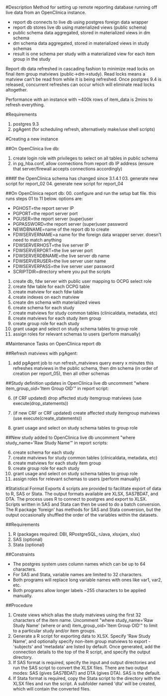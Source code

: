 #Description
Method for setting up remote reporting database running off live data from an OpenClinica instance.
* report db connects to live db using postgres foreign data wrapper
* report db stores live db using materialized views (public schema)
* public schema data aggregated, stored in materialized views in dm schema
* dm schema data aggregated, stored in materialized views in study schemas
* result is one schema per study with a materialized view for each item group in the study

Report db data refreshed in cascading fashion to minimize read locks on final item group matviews (public->dm->study). Read locks means a matview can't be read from while it is being refreshed. Once postgres 9.4 is released, concurrent refreshes can occur which will eliminate read locks altogether.

Performance with an instance with ~400k rows of item_data is 2mins to refresh everything.

#Requirements
01. postgres 9.3
02. pgAgent (for scheduling refresh, alternatively make/use shell scripts)

#Creating a new instance

##On OpenClinica live db:
01. create login role with privileges to select on all tables in public schema
02. in pg_hba.conf, allow connections from report db IP address
    (ensure that server/firewall accepts connections accordingly)

###If the OpenClinica schema has changed since 3.1.4.1
03. generate new script for report_02
04. generate new script for report_04

##On OpenClinica report db:
00. configure and run the setup bat file. this runs steps 01 to 11 below. options are:

* PGHOST=the report server IP
* PGPORT=the report server port
* PGUSER=the report server (super)user
* PGPASSWORD=the report server (super)user password
* NEWDBNAME=name of the report db to create
* FDWSERVERNAME=a name for the foreign data wrapper server. doesn't need to match anything
* FDWSERVERHOST=the live server IP
* FDWSERVERPORT=the live server port
* FDWSERVERDBNAME=the live server db name
* FDWSERVERUSER=the live server user name
* FDWSERVERPASS=the live server user password
* SCRIPTDIR=directory where you put the scripts


01. create db, fdw server with public user mapping to OCPG select role
02. create fdw table for each OCPG table
03. create matview for each fdw table
04. create indexes on each matview
05. create dm schema with materialized views
06. create schema for each study
07. create matviews for study common tables (clinicaldata, metadata, etc)
08. create matviews for each study item group
09. create group role for each study
10. grant usage and select on study schema tables to group role
11. assign roles for relevant schemas to users (perform manually)

#Maintenance Tasks on OpenClinica report db

##Refresh matviews with pgAgent:
01. add pgAgent job to run refresh_matviews query every x minutes
    this refreshes matviews in the public schema, 
    then dm schema (in order of creation per report_05), then all other schemas

##Study definition updates in OpenClinica live db
uncomment "where item_group_oid='Item Group OID'" in report script:

06. (if CRF updated) drop affected study itemgroup matviews (use execute(drop_statements))
06. (if new CRF or CRF updated) create affected study itemgroup matviews (use execute(create_statements))

10. grant usage and select on study schema tables to group role

##New study added to OpenClinica live db
uncomment "where study_name='Raw Study Name'" in report scripts:

06. create schema for each study
07. create matviews for study common tables (clinicaldata, metadata, etc)
08. create matviews for each study item group
09. create group role for each study
10. grant usage and select on study schema tables to group role
11. assign roles for relevant schemas to users (perform manually)

#Statistical Format Exports
4 scripts are provided to facilitate export of data to R, SAS or Stata.
The output formats available are XLSX, SAS7BDAT, and DTA.
The process uses R to connect to postgres and export to XLSX.
Scripts written in SAS and Stata can then be used to do a batch conversion.
The R package 'foreign' has methods for SAS and Stata conversion, but the output occasionally shuffled the order of the variables within the datasets.

##Requirements
01. R (packages required: DBI, RPostgreSQL, rJava, xlsxjars, xlsx)
02. SAS (optional)
03. Stata (optional)

##Constraints
* The postgres system uses column names which can be up to 64 characters.
* For SAS and Stata, variable names are limited to 32 characters.
* Both programs will replace long variable names with ones like var1, var2, etc.
* Both programs allow longer labels ~255 characters to be applied manually.

##Procedure

01. Create views which alias the study matviews using the first 32 characters of the item name. Uncomment "where study_name='Raw Study Name' (where or and) item_group_oid='Item Group OID'" to limit to a particular study and/or item groups.
02. Generate a R script for exporting data to XLSX. Specify 'Raw Study Name', and optionally specify non-item group matviews to export - 'subjects' and 'metadata' are listed by default. Once generated, add the connection details to the top of the R script, and specify the output directory.
03. If SAS format is required, specify the input and output directories and run the SAS script to convert the XLSX files. There are two output modes: SAS (gives SAS7BDAT) and DTA (gives DTA). SAS is the default.
04. If Stata format is required, copy the Stata script to the directory with the XLSX files and run the script. A subfolder named 'dta' will be created, which will contain the converted files.